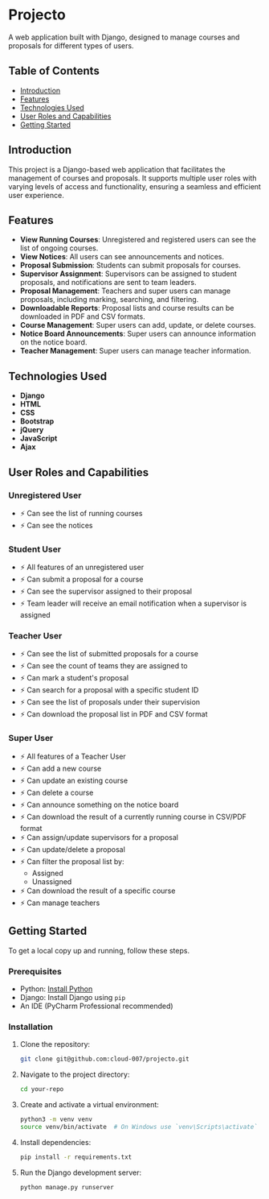 # Projecto

A web application built with Django, designed to manage courses and proposals for different types of users.

## Table of Contents

- [Introduction](#introduction)
- [Features](#features)
- [Technologies Used](#technologies-used)
- [User Roles and Capabilities](#user-roles-and-capabilities)
- [Getting Started](#getting-started)

## Introduction

This project is a Django-based web application that facilitates the management of courses and proposals. It supports multiple user roles with varying levels of access and functionality, ensuring a seamless and efficient user experience.

## Features

- **View Running Courses**: Unregistered and registered users can see the list of ongoing courses.
- **View Notices**: All users can see announcements and notices.
- **Proposal Submission**: Students can submit proposals for courses.
- **Supervisor Assignment**: Supervisors can be assigned to student proposals, and notifications are sent to team leaders.
- **Proposal Management**: Teachers and super users can manage proposals, including marking, searching, and filtering.
- **Downloadable Reports**: Proposal lists and course results can be downloaded in PDF and CSV formats.
- **Course Management**: Super users can add, update, or delete courses.
- **Notice Board Announcements**: Super users can announce information on the notice board.
- **Teacher Management**: Super users can manage teacher information.

## Technologies Used

- **Django**
- **HTML**
- **CSS**
- **Bootstrap**
- **jQuery**
- **JavaScript**
- **Ajax**

## User Roles and Capabilities

### Unregistered User

- ⚡ Can see the list of running courses
- ⚡ Can see the notices

### Student User

- ⚡ All features of an unregistered user
- ⚡ Can submit a proposal for a course
- ⚡ Can see the supervisor assigned to their proposal
- ⚡ Team leader will receive an email notification when a supervisor is assigned

### Teacher User

- ⚡ Can see the list of submitted proposals for a course
- ⚡ Can see the count of teams they are assigned to
- ⚡ Can mark a student's proposal
- ⚡ Can search for a proposal with a specific student ID
- ⚡ Can see the list of proposals under their supervision
- ⚡ Can download the proposal list in PDF and CSV format

### Super User

- ⚡ All features of a Teacher User
- ⚡ Can add a new course
- ⚡ Can update an existing course
- ⚡ Can delete a course
- ⚡ Can announce something on the notice board
- ⚡ Can download the result of a currently running course in CSV/PDF format
- ⚡ Can assign/update supervisors for a proposal
- ⚡ Can update/delete a proposal
- ⚡ Can filter the proposal list by:
  - Assigned
  - Unassigned
- ⚡ Can download the result of a specific course
- ⚡ Can manage teachers

## Getting Started

To get a local copy up and running, follow these steps.

### Prerequisites

- Python: [Install Python](https://www.python.org/downloads/)
- Django: Install Django using `pip`
- An IDE (PyCharm Professional recommended)

### Installation

1. Clone the repository:
    ```sh
    git clone git@github.com:cloud-007/projecto.git
    ```
2. Navigate to the project directory:
    ```sh
    cd your-repo
    ```
3. Create and activate a virtual environment:
    ```sh
    python3 -m venv venv
    source venv/bin/activate  # On Windows use `venv\Scripts\activate`
    ```
4. Install dependencies:
    ```sh
    pip install -r requirements.txt
    ```
5. Run the Django development server:
    ```sh
    python manage.py runserver
    ```
